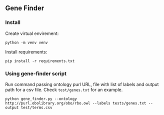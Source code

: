 ## Gene Finder

### Install

Create virtual envirement:

`python -m venv venv`

Install requirements:

`pip install -r requirements.txt`

### Using gene-finder script

Run command passing ontology purl URL, file with list of labels and output path for a csv file. Check `test/genes.txt` for an example.

`python gene_finder.py --ontology http://purl.obolibrary.org/obo/rbo.owl --labels tests/genes.txt --output test/terms.csv`